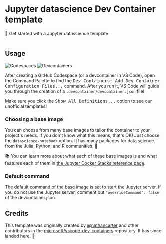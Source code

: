 # Jupyter datascience Dev Container template

🚀 Get started with a Jupyter datascience template

<p align=center>
  <img src="">
</p>

## Usage

![Codespaces](https://img.shields.io/static/v1?style=for-the-badge&message=Codespaces&color=181717&logo=GitHub&logoColor=FFFFFF&label=)
![Devcontainers](https://img.shields.io/static/v1?style=for-the-badge&message=Devcontainers&color=2496ED&logo=Docker&logoColor=FFFFFF&label=)

After creating a GitHub Codespace (or a devcontainer in VS Code), open the
Command Palette to find the <kbd>Dev Containers: Add Dev Container Configuration
Files...</kbd> command. After you run it, VS Code will guide you through the
creation of a `.devcontainer/devcontainer.json` file!

Make sure you click the <kbd>Show All Definitions...</kbd> option to see our
unofficial templates!

### Choosing a base image

You can choose from many base images to tailor the container to your project's needs.
If you don't know what this means, that's OK! Just choose the `datascience-notebook` option.
It has many packages for data science from the Julia, Python, and R communities. 🚀

📚 You can learn more about what each of these base images is and what features each of them
in [the Jupyter Docker Stacks reference page].

### Default command

The default command of the base image is set to start the Jupyter server.
If you do not use the Jupyter server, comment out `"overrideCommand": false` of the devcontainer.json.

## Credits

This template was originally created by [@nathancarter]
and other contributors in the [microsoft/vscode-dev-containers] repository.
It has since landed here. 🌠

<!-- prettier-ignore-start -->
[@nathancarter]: https://github.com/nathancarter
[the Jupyter Docker Stacks reference page]: https://jupyter-docker-stacks.readthedocs.io/en/latest/using/selecting.html
[microsoft/vscode-dev-containers]: https://github.com/microsoft/vscode-dev-containers
<!-- prettier-ignore-end -->
